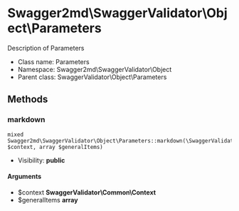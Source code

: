 Swagger2md\SwaggerValidator\Object\Parameters
===============

Description of Parameters




* Class name: Parameters
* Namespace: Swagger2md\SwaggerValidator\Object
* Parent class: SwaggerValidator\Object\Parameters







Methods
-------


### markdown

    mixed Swagger2md\SwaggerValidator\Object\Parameters::markdown(\SwaggerValidator\Common\Context $context, array $generalItems)





* Visibility: **public**


#### Arguments
* $context **SwaggerValidator\Common\Context**
* $generalItems **array**


